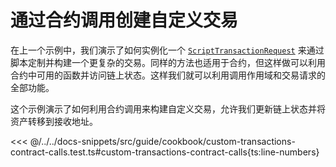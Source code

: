 # 通过合约调用创建自定义交易

在上一个示例中，我们演示了如何实例化一个 [`ScriptTransactionRequest`](../../api/Account/ScriptTransactionRequest.md) 来通过脚本定制并构建一个更复杂的交易。同样的方法也适用于合约，但这样做可以利用合约中可用的函数并访问链上状态。这样我们就可以利用调用作用域和交易请求的全部功能。

这个示例演示了如何利用合约调用来构建自定义交易，允许我们更新链上状态并将资产转移到接收地址。

<<< @/../../docs-snippets/src/guide/cookbook/custom-transactions-contract-calls.test.ts#custom-transactions-contract-calls{ts:line-numbers}
